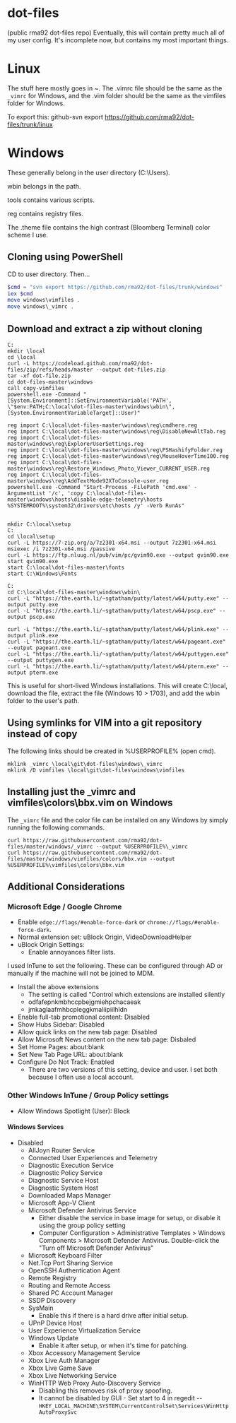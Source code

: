 # dot-files
(public rma92 dot-files repo)
Eventually, this will contain pretty much all of my user config.  It's incomplete now, but contains my most important things.

# Linux
The stuff here mostly goes in ~.  The .vimrc file should be the same as the `_vimrc` for Windows, and the .vim folder should be the same as the vimfiles folder for Windows.

To export this:
github-svn export https://github.com/rma92/dot-files/trunk/linux

# Windows
These generally belong in the user directory (C:\Users).

wbin belongs in the path.

tools contains various scripts.

reg contains registry files.

The .theme file contains the high contrast (Bloomberg Terminal) color scheme I use.

## Cloning using PowerShell
CD to user directory.  Then...
```powershell
$cmd = "svn export https://github.com/rma92/dot-files/trunk/windows"
iex $cmd
move windows\vimfiles .
move windows\_vimrc .
```

## Download and extract a zip without cloning
```
C:
mkdir \local
cd \local
curl -L https://codeload.github.com/rma92/dot-files/zip/refs/heads/master --output dot-files.zip
tar -xf dot-file.zip
cd dot-files-master\windows
call copy-vimfiles
powershell.exe -Command "[System.Environment]::SetEnvironmentVariable('PATH', \"$env:PATH;C:\local\dot-files-master\windows\wbin\", [System.EnvironmentVariableTarget]::User)"

reg import C:\local\dot-files-master\windows\reg\cmdhere.reg
reg import C:\local\dot-files-master\windows\reg\DisableNewAltTab.reg
reg import C:\local\dot-files-master\windows\reg\ExplorerUserSettings.reg
reg import C:\local\dot-files-master\windows\reg\PSHashifyFolder.reg
reg import C:\local\dot-files-master\windows\reg\MouseHoverTime100.reg
reg import C:\local\dot-files-master\windows\reg\Restore_Windows_Photo_Viewer_CURRENT_USER.reg
reg import C:\local\dot-files-master\windows\reg\AddTextMode92XToConsole-user.reg
powershell.exe -Command "Start-Process -FilePath 'cmd.exe' -ArgumentList '/c', 'copy C:\local\dot-files-master\windows\hosts\disable-edge-telemetry\hosts %SYSTEMROOT%\system32\drivers\etc\hosts /y' -Verb RunAs"


mkdir C:\local\setup
C:
cd \local\setup
curl -L https://7-zip.org/a/7z2301-x64.msi --output 7z2301-x64.msi
msiexec /i 7z2301-x64.msi /passive
curl -L https://ftp.nluug.nl/pub/vim/pc/gvim90.exe --output gvim90.exe
start gvim90.exe
start C:\local\dot-files-master\fonts
start C:\Windows\Fonts

C:
cd C:\local\dot-files-master\windows\wbin\
curl -L "https://the.earth.li/~sgtatham/putty/latest/w64/putty.exe" --output putty.exe
curl -L "https://the.earth.li/~sgtatham/putty/latest/w64/pscp.exe" --output pscp.exe

curl -L "https://the.earth.li/~sgtatham/putty/latest/w64/plink.exe" --output plink.exe
curl -L "https://the.earth.li/~sgtatham/putty/latest/w64/pageant.exe" --output pageant.exe
curl -L "https://the.earth.li/~sgtatham/putty/latest/w64/puttygen.exe" --output puttygen.exe
curl -L "https://the.earth.li/~sgtatham/putty/latest/w64/pterm.exe" --output pterm.exe
```
This is useful for short-lived Windows installations.  This will create C:\local, download the file, extract the file (Windows 10 > 1703), and add the wbin folder to the user's path.

## Using symlinks for VIM into a git repository instead of copy
The following links should be created in %USERPROFILE% (open cmd).
```
mklink _vimrc \local\git\dot-files\windows\_vimrc
mklink /D vimfiles \local\git\dot-files\windows\vimfiles
```
## Installing just the _vimrc and vimfiles\colors\bbx.vim on Windows
The `_vimrc` file and the color file can be installed on any Windows by simply running the following commands.
```
curl https://raw.githubusercontent.com/rma92/dot-files/master/windows/_vimrc --output %USERPROFILE%\_vimrc
curl https://raw.githubusercontent.com/rma92/dot-files/master/windows/vimfiles/colors/bbx.vim --output %USERPROFILE%\vimfiles\colors\bbx.vim
```

## Additional Considerations
### Microsoft Edge / Google Chrome
* Enable `edge://flags/#enable-force-dark` or `chrome://flags/#enable-force-dark`.
* Normal extension set: uBlock Origin, VideoDownloadHelper
* uBlock Origin Settings:
  * Enable annoyances filter lists.

I used InTune to set the following.  These can be configured through AD or manually if the machine will not be joined to MDM.
* Install the above extensions
  * The setting is called "Control which extensions are installed silently
  * odfafepnkmbhccpbejgmiehpchacaeak
  * jmkaglaafmhbcpleggkmaliipiilhldn
* Enable full-tab promotional content: Disabled
* Show Hubs Sidebar: Disabled
* Allow quick links on the new tab page: Disabled
* Allow Microsoft News content on the new tab page: Disbaled
* Set Home Pages: about:blank
* Set New Tab Page URL: about:blank
* Configure Do Not Track: Enabled
  * There are two versions of this setting, device and user.  I set both because I often use a local account.

### Other Windows InTune / Group Policy settings
* Allow Windows Spotlight (User): Block

#### Windows Services
* Disabled
  * AllJoyn Router Service
  * Connected User Experiences and Telemetry
  * Diagnostic Execution Service
  * Diagnostic Policy Service
  * Diagnostic Service Host
  * Diagnostic System Host
  * Downloaded Maps Manager
  * Microsoft App-V Client
  * Microsoft Defender Antivirus Service
    * Either disable the service in base image for setup, or disable it using the group policy setting
    * Computer Configuration > Administrative Templates > Windows Components > Microsoft Defender Antivirus. Double-click the "Turn off Microsoft Defender Antivirus"
  * Microsoft Keyboard Filter
  * Net.Tcp Port Sharing Service
  * OpenSSH Authentication Agent
  * Remote Registry
  * Routing and Remote Access
  * Shared PC Account Manager
  * SSDP Discovery
  * SysMain
    * Enable this if there is a hard drive after initial setup.
  * UPnP Device Host
  * User Experience Virtualization Service
  * Windows Update
    * Enable it after setup, or when it's time for patching.
  * Xbox Accessory Management Service
  * Xbox Live Auth Manager
  * Xbox Live Game Save
  * Xbox Live Networking Service
  * WinHTTP Web Proxy Auto-Discovery Service
    * Disabling this removes risk of proxy spoofing.
    * It cannot be disabled by GUI - Set start to 4 in regedit -- `HKEY_LOCAL_MACHINE\SYSTEM\CurrentControlSet\Services\WinHttpAutoProxySvc`
<!--
# Fonts
This contains various fonts.  They go in the .font folder on Linux
## Cloning using PowerShell
```powershell
$cmd = "svn export https://github.com/rma92/dot-files/trunk/fonts"
iex $cmd
```
-->
